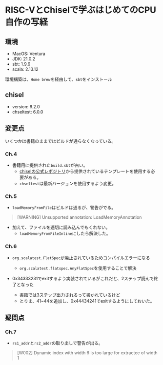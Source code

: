 # RISC-VとChiselで学ぶはじめてのCPU自作の写経

## 環境

* MacOS: Ventura
* JDK: 21.0.2
* sbt: 1.9.9
* scala: 2.13.12

環境構築は、`Home brew`を経由して、`sbt`をインストール

## chisel

* version: 6.2.0
* chseltest: 6.0.0

## 変更点

いくつかは書籍のままではビルドが通らなくなっている。

### Ch.4

* 書籍用に提供された`build.sbt`が古い。
  * [chiselの公式レポジトリ]()から提供されているテンプレートを使用する必要がある。
  * `chseltest`は最新バージョンを使用するよう変更。

### Ch.5

* `loadMemoryFromFile`はビルドは通るが、警告がでる。

> [WARNING] Unsupported annotation: LoadMemoryAnnotation

* 加えて、ファイルを適切に読み込んでもくれない。
  * `loadMemoryFromFileInline`にしたら解決した。

### Ch.6

* `org.scalatest.FlatSpec`が廃止されているためコンパイルエラーになる
  * `org.scalatest.flatspec.AnyFlatSpec`を使用することで解決

* 0x34333231でexitするよう実装されているがこれだと、2ステップ読んで終了となった
  * 書籍では3ステップ出力されるって書かれているけど
  * とりま、41~44を追加し、0x44434241でexitするようにしておいた。

## 疑問点

### Ch.7

* `rs1_addr`と`rs2_addr`の取り出しで警告が出る。

> [W002] Dynamic index with width 6 is too large for extractee of width 1

